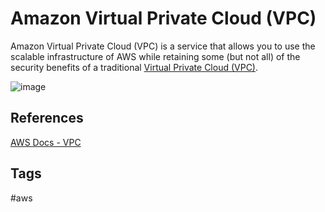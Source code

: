 # Amazon Virtual Private Cloud (VPC)

Amazon Virtual Private Cloud (VPC) is a service that allows you to use the scalable infrastructure of AWS while retaining some (but not all) of the security benefits of a traditional [Virtual Private Cloud (VPC)](https://github.com/EliotKhachi//publicZk/tree/main/202309170316).  

![image](https://s3.us-west-1.amazonaws.com/zettelimages/Sat_Sep_16_08:20:24_PM_PDT_2023.png)

## References
[AWS Docs - VPC](https://docs.aws.amazon.com/vpc/latest/userguide/what-is-amazon-vpc.html)

## Tags
#aws

